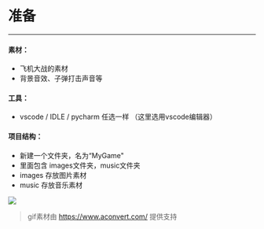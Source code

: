 # 准备

---

#### 素材：

* 飞机大战的素材
* 背景音效、子弹打击声音等

#### 工具：

* vscode / IDLE /  pycharm 任选一样 （这里选用vscode编辑器）

#### 项目结构：

* 新建一个文件夹，名为“MyGame"
* 里面包含 images文件夹，music文件夹
* images 存放图片素材
* music 存放音乐素材

![](/assets/mul.png)



> gif素材由 https://www.aconvert.com/ 提供支持



